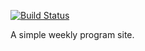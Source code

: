 [![Build Status](https://travis-ci.org/mkfsn/shucyan.png)](https://travis-ci.org/mkfsn/shucyan)

A simple weekly program site.
